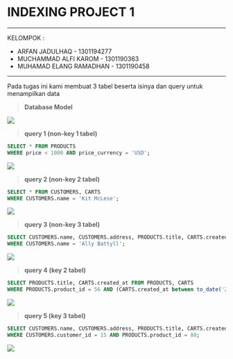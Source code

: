# INDEXING PROJECT 1

---

KELOMPOK :

-   ARFAN JADULHAQ - 1301194277
-   MUCHAMMAD ALFI KAROM - 1301190363
-   MUHAMAD ELANG RAMADHAN - 1301190458

---

Pada tugas ini kami membuat 3 tabel beserta isinya dan query untuk menampilkan data

> **Database Model**

![](https://drive.google.com/uc?id=1ek6i6rtwqrs64PB61RWASEM7d_uBWzhT)

> **query 1 (non-key 1 tabel)**

```sql
SELECT * FROM PRODUCTS
WHERE price < 1000 AND price_currency = 'USD';
```

![](https://drive.google.com/uc?id=1ohgHmljgXpQddft3O2tIxZ_OaKq7vxVa)

> **query 2 (non-key 2 tabel)**

```sql
SELECT * FROM CUSTOMERS, CARTS
WHERE CUSTOMERS.name = 'Kit McLese';
```

![](https://drive.google.com/uc?id=15PhpzZuVosItUeOAKRe0CCvPrcLnym_u)

> **query 3 (non-key 3 tabel)**

```sql
SELECT CUSTOMERS.name, CUSTOMERS.address, PRODUCTS.title, CARTS.created_at FROM CUSTOMERS, PRODUCTS, CARTS
WHERE CUSTOMERS.name = 'Ally Battyll';
```

![](https://drive.google.com/uc?id=1TRVAr7vo_pkGbUxtv06FuOjrNHwaCbLF)

> **query 4 (key 2 tabel)**

```sql
SELECT PRODUCTS.title, CARTS.created_at FROM PRODUCTS, CARTS
WHERE PRODUCTS.product_id = 56 AND (CARTS.created_at between to_date('2021-01-01 00:00:00', 'YYYY-DD-MM HH24:MI:SS') and sysdate);
```

![](https://drive.google.com/uc?id=1600k01XUxtfPb9QymmDCyUqaHQuJmzkS)

> **query 5 (key 3 tabel)**

```sql
SELECT CUSTOMERS.name, CUSTOMERS.address, PRODUCTS.title, CARTS.created_at FROM CUSTOMERS, PRODUCTS, CARTS
WHERE CUSTOMERS.customer_id = 15 AND PRODUCTS.product_id = 80;
```

![](https://drive.google.com/uc?id=1Fufz0C-cR6QBdBM7dfgh8rOrWKhi1NPt)
